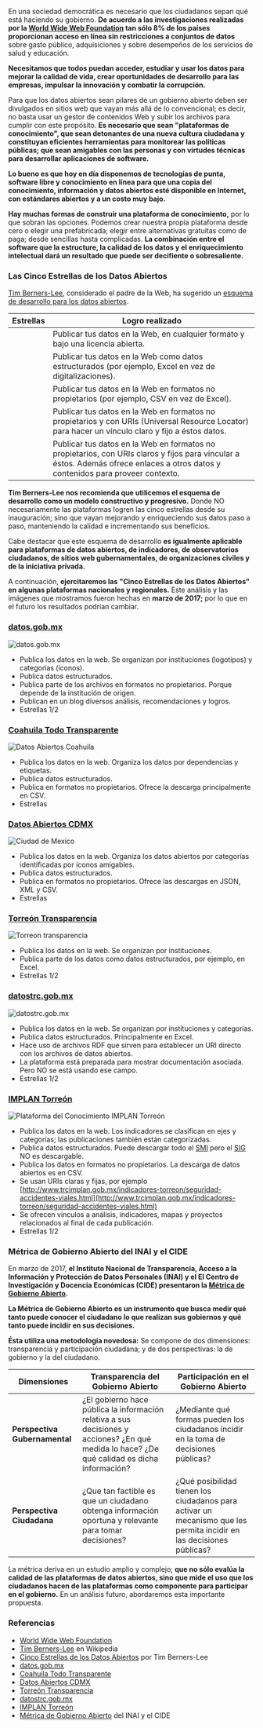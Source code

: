 
En una sociedad democrática es necesario que los ciudadanos sepan qué está haciendo su gobierno. **De acuerdo a las investigaciones realizadas por la [World Wide Web Foundation](http://webfoundation.org/) tan sólo 8% de los países proporcionan acceso en línea sin restricciones a conjuntos de datos** sobre gasto público, adquisiciones y sobre desempeños de los servicios de salud y educación.

**Necesitamos que todos puedan acceder, estudiar y usar los datos para mejorar la calidad de vida, crear oportunidades de desarrollo para las empresas, impulsar la innovación y combatir la corrupción.**

Para que los datos abiertos sean pilares de un gobierno abierto deben ser divulgados en sitios web que vayan más allá de lo convencional; es decir, no basta usar un gestor de contenidos Web y subir los archivos para cumplir con este propósito. **Es necesario que sean "plataformas de conocimiento", que sean detonantes de una nueva cultura ciudadana y constituyan eficientes herramientas para monitorear las políticas públicas; que sean amigables con las personas y con virtudes técnicas para desarrollar aplicaciones de software.**

**Lo bueno es que hoy en día disponemos de tecnologías de punta, software libre y conocimiento en línea para que una copia del conocimiento, información y datos abiertos esté disponible en Internet, con estándares abiertos y a un costo muy bajo.**

**Hay muchas formas de construir una plataforma de conocimiento,** por lo que sobran las opciones. Podemos crear nuestra propia plataforma desde cero o elegir una prefabricada; elegir entre alternativas gratuitas como de paga; desde sencillas hasta complicadas. **La combinación entre el software que la estructure, la calidad de los datos y el enriquecimiento intelectual dará un resultado que puede ser decifiente o sobresaliente.**

### Las Cinco Estrellas de los Datos Abiertos

[Tim Berners-Lee](https://es.wikipedia.org/wiki/Tim_Berners-Lee), considerado el padre de la Web, ha sugerido un [esquema de desarrollo para los datos abiertos](http://5stardata.info/es/).

Estrellas | Logro realizado
----------|-----------------
<i class="fa fa-star"></i> | Publicar tus datos en la Web, en cualquier formato y bajo una licencia abierta.
<i class="fa fa-star"></i><i class="fa fa-star"></i> | Publicar tus datos en la Web como datos estructurados (por ejemplo, Excel en vez de digitalizaciones).
<i class="fa fa-star"></i><i class="fa fa-star"></i><i class="fa fa-star"></i> | Publicar tus datos en la Web en formatos no propietarios (por ejemplo, CSV en vez de Excel).
<i class="fa fa-star"></i><i class="fa fa-star"></i><i class="fa fa-star"></i><i class="fa fa-star"></i> | Publicar tus datos en la Web en formatos no propietarios y con URIs (Universal Resource Locator) para hacer un vínculo claro y fijo a éstos datos.
<i class="fa fa-star"></i><i class="fa fa-star"></i><i class="fa fa-star"></i><i class="fa fa-star"></i><i class="fa fa-star"></i> | Publicar tus datos en la Web en formatos no propietarios, con URIs claros y fijos para vincular a éstos. Además ofrece enlaces a otros datos y contenidos para proveer contexto.

**Tim Berners-Lee nos recomienda que utilicemos el esquema de desarrollo como un modelo constructivo y progresivo.** Donde NO necesariamente las plataformas logren las cinco estrellas desde su inauguración; sino que vayan mejorando y enriqueciendo sus datos paso a paso, manteniendo la calidad e incrementando sus beneficios.

Cabe destacar que este esquema de desarrollo **es igualmente aplicable para plataformas de datos abiertos, de indicadores, de observatorios ciudadanos, de sitios web gubernamentales, de organizaciones civiles y de la iniciativa privada.**

A continuación, **ejercitaremos las "Cinco Estrellas de los Datos Abiertos" en algunas plataformas nacionales y regionales.** Este análisis y las imágenes que mostramos fueron hechas en **marzo de 2017;** por lo que en el futuro los resultados podrían cambiar.

### [datos.gob.mx](https://datos.gob.mx/)

<img class="img-responsive" src="plataformas-de-conocimiento-de-calidad/plataforma-datos-gob-mx.jpg" alt="datos.gob.mx">

* Publica los datos en la web. Se organizan por instituciones (logotipos) y categorías (iconos).
* Publica datos estructurados.
* Publica parte de los archivos en formatos no propietarios. Porque depende de la institución de origen.
* Publican en un blog diversos análisis, recomendaciones y logros.
* Estrellas <i class="fa fa-star"></i><i class="fa fa-star"></i><i class="fa fa-star"></i> 1/2

### [Coahuila Todo Transparente](http://www.coahuilatodotransparente.gob.mx/)

<img class="img-responsive" src="plataformas-de-conocimiento-de-calidad/plataforma-coahuila.jpg" alt="Datos Abiertos Coahuila">

* Publica los datos en la web. Organiza los datos por dependencias y etiquetas.
* Publica datos estructurados.
* Publica en formatos no propietarios. Ofrece la descarga principalmente en CSV.
* Estrellas <i class="fa fa-star"></i><i class="fa fa-star"></i><i class="fa fa-star"></i>

### [Datos Abiertos CDMX](http://gobiernoabierto.cdmx.gob.mx)

<img class="img-responsive" src="plataformas-de-conocimiento-de-calidad/plataforma-ciudad-de-mexico.jpg" alt="Ciudad de Mexico">

* Publica los datos en la web. Organiza los datos abiertos por categorías identificadas por íconos amigables.
* Publica datos estructurados.
* Publica en formatos no propietarios. Ofrece las descargas en JSON, XML y CSV.
* Estrellas <i class="fa fa-star"></i><i class="fa fa-star"></i><i class="fa fa-star"></i>

### [Torreón Transparencia](http://www.torreon.gob.mx/transparencia/)

<img class="img-responsive" src="plataformas-de-conocimiento-de-calidad/plataforma-torreon-transparencia.jpg" alt="Torreon transparencia">

* Publica los datos en la web. Se organizan por instituciones.
* Publica parte de los datos como datos estructurados, por ejemplo, en Excel.
* Estrellas <i class="fa fa-star"></i> 1/2

### [datostrc.gob.mx](http://datostrc.gob.mx)

<img class="img-responsive" src="plataformas-de-conocimiento-de-calidad/plataforma-datostrc.jpg" alt="datostrc.gob.mx">

* Publica los datos en la web. Se organizan por instituciones y categorías.
* Publica datos estructurados. Principalmente en Excel.
* Hace uso de archivos RDF que sirven para establecer un URI directo con los archivos de datos abiertos.
* La plataforma está preparada para mostrar documentación asociada. Pero NO se está usando ese campo.
* Estrellas <i class="fa fa-star"></i><i class="fa fa-star"></i><i class="fa fa-star"></i> 1/2

### [IMPLAN Torreón](http://www.trcimplan.gob.mx)

<img class="img-responsive" src="plataformas-de-conocimiento-de-calidad/plataforma-trcimplan.jpg" alt="Plataforma del Conocimiento IMPLAN Torreón">

* Publica los datos en la web. Los indicadores se clasifican en ejes y categorías; las publicaciones también están categorizadas.
* Publica datos estructurados. Puede descargar todo el [SMI](http://www.trcimplan.gob.mx/smi/datos-abiertos.html) pero el [SIG](http://www.trcimplan.gob.mx/sig-mapas-torreon/index.html) NO es descargable.
* Publica los datos en formatos no propietarios. La descarga de datos abiertos es en CSV.
* Se usan URIs claras y fijas, por ejemplo [http://www.trcimplan.gob.mx/indicadores-torreon/seguridad-accidentes-viales.html](http://www.trcimplan.gob.mx/indicadores-torreon/seguridad-accidentes-viales.html)
* Se ofrecen vínculos a análisis, indicadores, mapas y proyectos relacionados al final de cada publicación.
* Estrellas <i class="fa fa-star"></i><i class="fa fa-star"></i><i class="fa fa-star"></i><i class="fa fa-star"></i> 1/2

### Métrica de Gobierno Abierto del INAI y el CIDE

En marzo de 2017, **el Instituto Nacional de Transparencia, Acceso a la Información y Protección de Datos Personales (INAI) y el El Centro de Investigación y Docencia Económicas (CIDE) presentaron la [Métrica de Gobierno Abierto](http://eventos.inai.org.mx/metricasga/).**

**La Métrica de Gobierno Abierto es un instrumento que busca medir qué tanto puede conocer el ciudadano lo que realizan sus gobiernos y qué tanto puede incidir en sus decisiones.**

**Ésta utiliza una metodología novedosa:** Se compone de dos dimensiones: transparencia y participación ciudadana; y de dos perspectivas: la de gobierno y la del ciudadano.

Dimensiones                   | Transparencia del Gobierno Abierto                                                                                                           | Participación en el Gobierno Abierto
------------------------------|----------------------------------------------------------------------------------------------------------------------------------------------|-------------------------------------
**Perspectiva Gubernamental** | ¿El gobierno hace pública la información relativa a sus decisiones y acciones? ¿En qué medida lo hace? ¿De qué calidad es dicha información? | ¿Mediante qué formas pueden los ciudadanos incidir en la toma de decisiones públicas?
**Perspectiva Ciudadana**     | ¿Que tan factible es que un ciudadano obtenga información oportuna y relevante para tomar decisiones?                                        | ¿Qué posibilidad tienen los ciudadanos para activar un mecanismo que les permita incidir en las decisiones públicas?

La métrica deriva en un estudio amplio y complejo; **que no sólo evalúa la calidad de las plataformas de datos abiertos, sino que mide el uso que los ciudadanos hacen de las plataformas como componente para participar en el gobierno.** En un análisis futuro, abordaremos esta importante propuesta.

### Referencias

* [World Wide Web Foundation](http://webfoundation.org/)
* [Tim Berners-Lee](https://es.wikipedia.org/wiki/Tim_Berners-Lee) en Wikipedia
* [Cinco Estrellas de los Datos Abiertos](http://5stardata.info/es/) por Tim Berners-Lee
* [datos.gob.mx](https://datos.gob.mx/)
* [Coahuila Todo Transparente](http://www.coahuilatodotransparente.gob.mx/)
* [Datos Abiertos CDMX](http://gobiernoabierto.cdmx.gob.mx)
* [Torreón Transparencia](http://www.torreon.gob.mx/transparencia/)
* [datostrc.gob.mx](http://datostrc.gob.mx)
* [IMPLAN Torreón](http://www.trcimplan.gob.mx)
* [Métrica de Gobierno Abierto](http://eventos.inai.org.mx/metricasga/) del INAI y el CIDE
